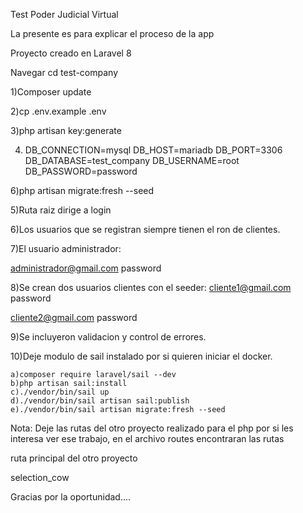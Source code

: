 Test Poder Judicial Virtual

La presente es para explicar el proceso de la app

Proyecto creado en Laravel 8

Navegar cd test-company

1)Composer update

2)cp .env.example .env

3)php artisan key:generate

4.  DB_CONNECTION=mysql
    DB_HOST=mariadb
    DB_PORT=3306
    DB_DATABASE=test_company
    DB_USERNAME=root
    DB_PASSWORD=password

6)php artisan migrate:fresh --seed

5)Ruta raiz dirige a login

6)Los usuarios que se registran siempre tienen el ron de clientes.

7)El usuario administrador:

administrador@gmail.com
password

8)Se crean dos usuarios clientes con el seeder:
cliente1@gmail.com
password

cliente2@gmail.com
password

9)Se incluyeron validacion y control de errores.

10)Deje modulo de sail instalado por si quieren iniciar el docker.

    a)composer require laravel/sail --dev
    b)php artisan sail:install
    c)./vendor/bin/sail up
    d)./vendor/bin/sail artisan sail:publish
    e)./vendor/bin/sail artisan migrate:fresh --seed

Nota: Deje las rutas del otro proyecto realizado para el php por si les interesa ver ese trabajo, en el archivo routes encontraran las rutas

ruta principal del otro proyecto

selection_cow

Gracias por la oportunidad....

